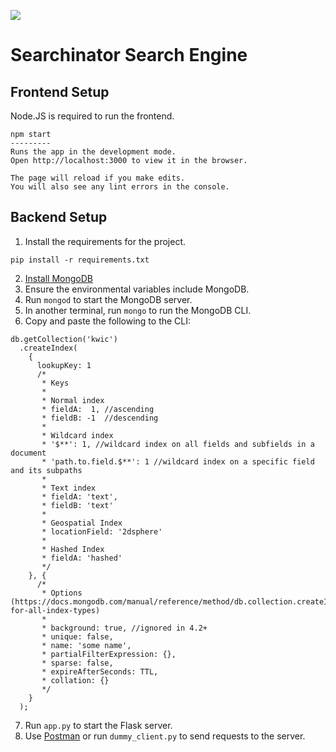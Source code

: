 ![](https://i.imgur.com/cLsn26E.jpeg)

# Searchinator Search Engine

## Frontend Setup

Node.JS is required to run the frontend.

```
npm start
---------
Runs the app in the development mode.
Open http://localhost:3000 to view it in the browser.

The page will reload if you make edits.
You will also see any lint errors in the console.
```

## Backend Setup

1. Install the requirements for the project.

```
pip install -r requirements.txt
```

2. [Install MongoDB](https://www.mongodb.com/try/download/community)
3. Ensure the environmental variables include MongoDB.
4. Run `mongod` to start the MongoDB server.
5. In another terminal, run `mongo` to run the MongoDB CLI.
6. Copy and paste the following to the CLI:
```
db.getCollection('kwic')
  .createIndex(
    {
      lookupKey: 1
      /*
       * Keys
       *
       * Normal index
       * fieldA:  1, //ascending
       * fieldB: -1  //descending
       *
       * Wildcard index
       * '$**': 1, //wildcard index on all fields and subfields in a document
       * 'path.to.field.$**': 1 //wildcard index on a specific field and its subpaths
       *
       * Text index
       * fieldA: 'text',
       * fieldB: 'text'
       *
       * Geospatial Index
       * locationField: '2dsphere'
       *
       * Hashed Index
       * fieldA: 'hashed'
       */
    }, {
      /*
       * Options (https://docs.mongodb.com/manual/reference/method/db.collection.createIndex/#options-for-all-index-types)
       *
       * background: true, //ignored in 4.2+
       * unique: false,
       * name: 'some name',
       * partialFilterExpression: {},
       * sparse: false,
       * expireAfterSeconds: TTL,
       * collation: {}
       */
    }
  );
```
7. Run `app.py` to start the Flask server.
8. Use [Postman](https://www.postman.com/) or run `dummy_client.py` to send requests to the server.
